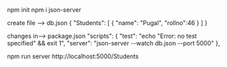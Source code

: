 npm init
npm i json-server

create file --> db.json
{
  "Students": [
    {
      "name": "Pugal",
      "rollno":46
    }
  ]
}

changes in--> package.json
 "scripts": {
    "test": "echo \"Error: no test specified\" && exit 1",
    "server": "json-server --watch db.json --port 5000"
  },

npm run server
http://localhost:5000/Students
